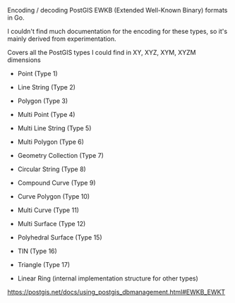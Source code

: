 Encoding / decoding PostGIS EWKB (Extended Well-Known Binary) formats in Go.

I couldn't find much documentation for the encoding for these types, so it's mainly
derived from experimentation.

Covers all the PostGIS types I could find in XY, XYZ, XYM, XYZM dimensions

- Point (Type 1)
- Line String (Type 2)
- Polygon (Type 3)
- Multi Point (Type 4)
- Multi Line String (Type 5)
- Multi Polygon (Type 6)
- Geometry Collection (Type 7)
- Circular String (Type 8)
- Compound Curve (Type 9)
- Curve Polygon (Type 10)
- Multi Curve (Type 11)
- Multi Surface (Type 12)

- Polyhedral Surface (Type 15)
- TIN (Type 16)
- Triangle (Type 17)

- Linear Ring (internal implementation structure for other types)

https://postgis.net/docs/using_postgis_dbmanagement.html#EWKB_EWKT

